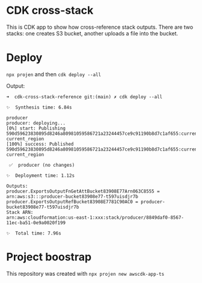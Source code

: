 # CDK cross-stack 

This is CDK app to show how cross-reference stack outputs. There are two stacks: one creates S3 bucket, another uploads a file into the bucket.

# Deploy

`npx projen` and then
`cdk deploy --all`

Output:

```
➜  cdk-cross-stack-reference git:(main) ✗ cdk deploy --all

✨  Synthesis time: 6.84s

producer
producer: deploying...
[0%] start: Publishing 590d59623830895d8246a80981059586721a23244457ce9c91190b8d7c1af655:current_account-current_region
[100%] success: Published 590d59623830895d8246a80981059586721a23244457ce9c91190b8d7c1af655:current_account-current_region

 ✅  producer (no changes)

✨  Deployment time: 1.12s

Outputs:
producer.ExportsOutputFnGetAttBucket83908E77Arn063C8555 = arn:aws:s3:::producer-bucket83908e77-t597uisdjr7b
producer.ExportsOutputRefBucket83908E7781C90AC0 = producer-bucket83908e77-t597uisdjr7b
Stack ARN:
arn:aws:cloudformation:us-east-1:xxx:stack/producer/8849daf0-8567-11ec-ba51-0e9a0020f199

✨  Total time: 7.96s
```

# Project boostrap

This repository was created with `npx projen new awscdk-app-ts`
